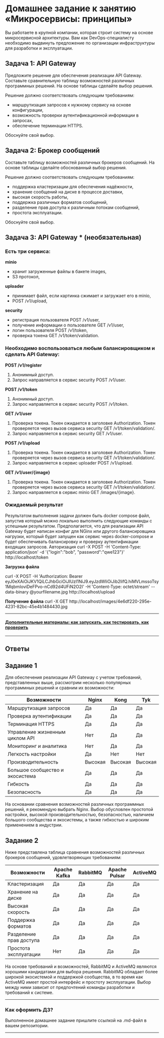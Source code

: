 
# Домашнее задание к занятию «Микросервисы: принципы»

Вы работаете в крупной компании, которая строит систему на основе микросервисной архитектуры.
Вам как DevOps-специалисту необходимо выдвинуть предложение по организации инфраструктуры для разработки и эксплуатации.

## Задача 1: API Gateway 

Предложите решение для обеспечения реализации API Gateway. Составьте сравнительную таблицу возможностей различных программных решений. На основе таблицы сделайте выбор решения.

Решение должно соответствовать следующим требованиям:
- маршрутизация запросов к нужному сервису на основе конфигурации,
- возможность проверки аутентификационной информации в запросах,
- обеспечение терминации HTTPS.

Обоснуйте свой выбор.

## Задача 2: Брокер сообщений

Составьте таблицу возможностей различных брокеров сообщений. На основе таблицы сделайте обоснованный выбор решения.

Решение должно соответствовать следующим требованиям:
- поддержка кластеризации для обеспечения надёжности,
- хранение сообщений на диске в процессе доставки,
- высокая скорость работы,
- поддержка различных форматов сообщений,
- разделение прав доступа к различным потокам сообщений,
- простота эксплуатации.

Обоснуйте свой выбор.

## Задача 3: API Gateway * (необязательная)

### Есть три сервиса:

**minio**
- хранит загруженные файлы в бакете images,
- S3 протокол,

**uploader**
- принимает файл, если картинка сжимает и загружает его в minio,
- POST /v1/upload,

**security**
- регистрация пользователя POST /v1/user,
- получение информации о пользователе GET /v1/user,
- логин пользователя POST /v1/token,
- проверка токена GET /v1/token/validation.

### Необходимо воспользоваться любым балансировщиком и сделать API Gateway:

**POST /v1/register**
1. Анонимный доступ.
2. Запрос направляется в сервис security POST /v1/user.

**POST /v1/token**
1. Анонимный доступ.
2. Запрос направляется в сервис security POST /v1/token.

**GET /v1/user**
1. Проверка токена. Токен ожидается в заголовке Authorization. Токен проверяется через вызов сервиса security GET /v1/token/validation/.
2. Запрос направляется в сервис security GET /v1/user.

**POST /v1/upload**
1. Проверка токена. Токен ожидается в заголовке Authorization. Токен проверяется через вызов сервиса security GET /v1/token/validation/.
2. Запрос направляется в сервис uploader POST /v1/upload.

**GET /v1/user/{image}**
1. Проверка токена. Токен ожидается в заголовке Authorization. Токен проверяется через вызов сервиса security GET /v1/token/validation/.
2. Запрос направляется в сервис minio GET /images/{image}.

### Ожидаемый результат

Результатом выполнения задачи должен быть docker compose файл, запустив который можно локально выполнить следующие команды с успешным результатом.
Предполагается, что для реализации API Gateway будет написан конфиг для NGinx или другого балансировщика нагрузки, который будет запущен как сервис через docker-compose и будет обеспечивать балансировку и проверку аутентификации входящих запросов.
Авторизация
curl -X POST -H 'Content-Type: application/json' -d '{"login":"bob", "password":"qwe123"}' http://localhost/token

**Загрузка файла**

curl -X POST -H 'Authorization: Bearer eyJ0eXAiOiJKV1QiLCJhbGciOiJIUzI1NiJ9.eyJzdWIiOiJib2IifQ.hiMVLmssoTsy1MqbmIoviDeFPvo-nCd92d4UFiN2O2I' -H 'Content-Type: octet/stream' --data-binary @yourfilename.jpg http://localhost/upload

**Получение файла**
curl -X GET http://localhost/images/4e6df220-295e-4231-82bc-45e4b1484430.jpg

---

#### [Дополнительные материалы: как запускать, как тестировать, как проверить](https://github.com/netology-code/devkub-homeworks/tree/main/11-microservices-02-principles)

---

## Ответы

## Задание 1

Для обеспечения реализации API Gateway с учетом требований, представленных выше, рассмотрим несколько популярных программных решений и сравним их возможности:

| Возможности         | Nginx          | Kong           | Tyk            |
|---------------------|----------------|----------------|----------------|
| Маршрутизация запросов | Да             | Да             | Да             |
| Проверка аутентификации  | Да             | Да             | Да             |
| Терминация HTTPS      | Да             | Да             | Да             |
| Управление жизненным циклом API   | Нет            | Да             | Да             |
| Мониторинг и аналитика   | Нет            | Да             | Да             |
| Легкость настройки   | Да             | Нет            | Нет            |
| Производительность    | Высокая        | Высокая        | Высокая        |
| Большое сообщество и экосистема  | Да             | Да             | Да             |
| Гибкость           | Да             | Да             | Да             |
| Безопасность         | Да             | Да             | Да             |

На основании сравнения возможностей различных программных решений, я рекомендую выбрать Nginx. Выбор обусловлен простотой настройки, высокой производительностью, безопасностью, наличием большого сообщества и экосистемы, а также гибкостью и широким применением в индустрии.

## Задание 2

Ниже представлена таблица сравнения возможностей различных брокеров сообщений, удовлетворяющих требованиям:

| Возможности           | Apache Kafka | RabbitMQ  | Apache Pulsar | ActiveMQ |
|-----------------------|--------------|-----------|---------------|----------|
| Кластеризация         | Да           | Да        | Да            | Да       |
| Хранение на диске     | Да           | Да        | Да            | Да       |
| Высокая скорость      | Да           | Да        | Да            | Да       |
| Поддержка форматов    | Да           | Да        | Да            | Да       |
| Разделение прав доступа | Да          | Да        | Да            | Да       |
| Простота эксплуатации | Нет          | Да        | Да            | Да       |


На основе требований и возможностей, RabbitMQ и ActiveMQ являются хорошими кандидатами для выбора решения. RabbitMQ обладает более широкой экосистемой и поддержкой сообщества, в то время как ActiveMQ имеет простой интерфейс и простоту эксплуатации. Выбор между ними зависит от предпочтений команды разработки и требований к системе.


---

### Как оформить ДЗ?

Выполненное домашнее задание пришлите ссылкой на .md-файл в вашем репозитории.

---
